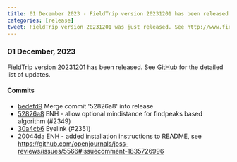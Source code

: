 ```yaml
---
title: 01 December 2023 - FieldTrip version 20231201 has been released
categories: [release]
tweet: FieldTrip version 20231201 was just released. See http://www.fieldtriptoolbox.org/#01-december-2023
---
```


### 01 December, 2023

FieldTrip version [20231201](http://github.com/fieldtrip/fieldtrip/releases/tag/20231201) has been released.
See [GitHub](https://github.com/fieldtrip/fieldtrip/compare/20231130...20231201) for the detailed list of updates.

#### Commits

- [bedefd9](http://github.com/fieldtrip/fieldtrip/commit/bedefd9) Merge commit '52826a8' into release
- [52826a8](http://github.com/fieldtrip/fieldtrip/commit/52826a8) ENH - allow optional mindistance for findpeaks based algorithm (#2349)
- [30a4cb6](http://github.com/fieldtrip/fieldtrip/commit/30a4cb6) Eyelink (#2351)
- [20044da](http://github.com/fieldtrip/fieldtrip/commit/20044da) ENH - added installation instructions to README, see https://github.com/openjournals/joss-reviews/issues/5566#issuecomment-1835726996
